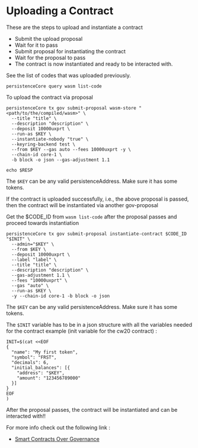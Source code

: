 # Uploading a Contract

These are the steps to upload and instantiate a contract

* Submit the upload proposal
* Wait for it to pass
* Submit proposal for instantiating the contract
* Wait for the proposal to pass
* The contract is now instantiated and ready to be interacted with.

See the list of codes that was uploaded previously.

```
persistenceCore query wasm list-code
```

To upload the contract via proposal

```
persistenceCore tx gov submit-proposal wasm-store "<path/to/the/compiled/wasm>" \
  --title "title" \
  --description "description" \
  --deposit 10000uxprt \
  --run-as $KEY \
  --instantiate-nobody "true" \
  --keyring-backend test \
  --from $KEY --gas auto --fees 10000uxprt -y \
  --chain-id core-1 \
  -b block -o json --gas-adjustment 1.1
  
echo $RESP 
```

The `$KEY` can be any valid persistenceAddress. Make sure it has some tokens.

If the contract is uploaded successfully, i.e., the above proposal is passed, then the contract will be instantiated via another gov-proposal

Get the $CODE\_ID from `wasm list-code` after the proposal passes and proceed towards instantiation

```
persistenceCore tx gov submit-proposal instantiate-contract $CODE_ID "$INIT" \
  --admin="$KEY" \
  --from $KEY \
  --deposit 10000uxprt \
  --label "label" \
  --title "title" \
  --description "description" \
  --gas-adjustment 1.1 \
  --fees "10000uxprt" \
  --gas "auto" \
  --run-as $KEY \
  -y --chain-id core-1 -b block -o json
```

The `$KEY` can be any valid persistenceAddress. Make sure it has some tokens.

The `$INIT` variable has to be in a json structure with all the variables needed for the contract example (init variable for the cw20 contract) :

```
INIT=$(cat <<EOF
{
  "name": "My first token",
  "symbol": "FRST",
  "decimals": 6,
  "initial_balances": [{
    "address": "$KEY",
    "amount": "123456789000"
  }]
}
EOF
)
```

After the proposal passes, the contract will be instantiated and can be interacted with!!

For more info check out the following link :

* [Smart Contracts Over Governance](https://docs.cosmwasm.com/tutorials/governance)
